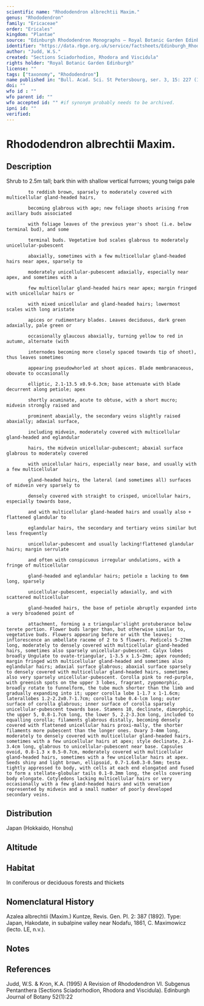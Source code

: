 ```yaml
---
scientific name: "Rhododendron albrechtii Maxim."
genus: "Rhododendron"
family: "Ericaceae"
order: "Ericales"
kingdom: "Plantae"
source: "Edinburgh Rhododendron Monographs – Royal Botanic Garden Edinburgh"
identifier: "https://data.rbge.org.uk/service/factsheets/Edinburgh_Rhododendron_Monographs.xhtml"
author: "Judd, W.S."
created: "Sections Sciadorhodion, Rhodora and Viscidula"
rights holder: "Royal Botanic Garden Edinburgh"
license: ""
tags: ["taxonomy", "Rhododendron"]
name published in: "Bull. Acad. Sci. St Petersbourg, ser. 3, 15: 227 (1870)."
doi: ""
wfo id : ""
wfo parent id: ""
wfo accepted id: "" #if synonym probably needs to be archived.                      
ipni id: ""
verified:
---
```


                       

# Rhododendron albrechtii Maxim.

## Description
Shrub to 2.5m tall; bark thin with shallow vertical furrows; young twigs pale
            to reddish brown, sparsely to moderately covered with multicellular gland-headed hairs,
            becoming glabrous with age; new foliage shoots arising from axillary buds associated
            with foliage leaves of the previous year's shoot (i.e. below terminal bud), and some
            terminal buds. Vegetative bud scales glabrous to moderately unicellular-pubescent
            abaxially, sometimes with a few multicellular gland-headed hairs near apex, sparsely to
            moderately unicellular-pubescent adaxially, especially near apex, and sometimes with a
            few multicellular gland-headed hairs near apex; margin fringed with unicellular hairs or
            with mixed unicellular and gland-headed hairs; lowermost scales with long aristate
            apices or rudimentary blades. Leaves deciduous, dark green adaxially, pale green or
            occasionally glaucous abaxially, turning yellow to red in autumn, alternate (with
            internodes becoming more closely spaced towards tip of shoot), thus leaves sometimes
            appearing pseudowhorled at shoot apices. Blade membranaceous, obovate to occasionally
            elliptic, 2.1-13.5 x0.9-6.3cm; base attenuate with blade decurrent along petiole; apex
            shortly acuminate, acute to obtuse, with a short mucro; midvein strongly raised and
            prominent abaxially, the secondary veins slightly raised abaxially; adaxial surface,
            including midvein, moderately covered with multicellular gland-headed and eglandular
            hairs, the midvein unicellular-pubescent; abaxial surface glabrous to moderately covered
            with unicellular hairs, especially near base, and usually with a few multicellular
            gland-headed hairs, the lateral (and sometimes all) surfaces of midvein very sparsely to
            densely covered with straight to crisped, unicellular hairs, especially towards base,
            and with multicellular gland-headed hairs and usually also + flattened glandular to
            eglandular hairs, the secondary and tertiary veins similar but less frequently
            unicellular-pubescent and usually lacking!flattened glandular hairs; margin serrulate
            and often with conspicuous irregular undulations, with a fringe of multicellular
            gland-headed and eglandular hairs; petiole ± lacking to 6mm long, sparsely
            unicellular-pubescent, especially adaxially, and with scattered multicellular
            gland-headed hairs, the base of petiole abruptly expanded into a very broadened point of
            attachment, forming a ± triangular'slight protuberance below terete portion. Flower buds larger than, but otherwise similar to, vegetative buds. Flowers appearing before or with the leaves; inflorescence an umbellate raceme of 2 to 5 flowers. Pedicels 5-27mm long, moderately to densely covered with multicellular gland-headed hairs, sometimes also sparsely unicellular-pubescent. Calyx lobes broadly Ungulate to ovate-triangular, 1-3.5 x 1.5-2mm; apex rounded; margin fringed with multicellular gland-headed and sometimes also eglandular hairs; adaxial surface glabrous; abaxial surface sparsely to densely covered with multicellular gland-headed hairs, sometimes also very sparsely unicellular-pubescent. Corolla pink to red-purple, with greenish spots on the upper 3 lobes, fragrant, zygomorphic, broadly rotate to funnelform, the tube much shorter than the limb and gradually expanding into it; upper corolla lobe 1-1.7 x 1-1.6cm; laterallobes 1.2-2.2x0.7-1.7cm; corolla tube 0.4-lcm long; outer surface of corolla glabrous; inner surface of corolla sparsely unicellular-pubescent towards base. Stamens 10, declinate, dimorphic, the upper 5, 0.8-1.7cm long, the lower 5, 2.2-3.3cm long, included to equalling corolla; filaments glabrous distally, becoming densely covered with flattened unicellular hairs proxi-mally, the shorter filaments more pubescent than the longer ones. Ovary 3-4mm long, moderately to densely covered with multicellular gland-headed hairs, sometimes with a few unicellular hairs at apex; style declinate, 2.4-3.4cm long, glabrous to unicellular-pubescent near base. Capsules ovoid, 0.8-1.3 x 0.5-0.7cm, moderately covered with multicellular gland-headed hairs, sometimes with a few unicellular hairs at apex. Seeds shiny and light brown, ellipsoid, 0.7-1.6x0.3-0.5mm; testa tightly appressed to body, with cells at each end elongated and fused to form ± stellate-globular tails 0.1-0.3mm long, the cells covering body elongate. Cotyledons lacking multicellular hairs or very occasionally with a few gland-headed hairs and with venation represented by midvein and a small number of poorly developed secondary veins.

## Distribution
Japan (Hokkaido, Honshu)

## Altitude


## Habitat
In coniferous or deciduous forests and thickets

## Nomenclatural History
Azalea albrechtii (Maxim.) Kuntze, Revis. Gen. PI. 2: 387 (1892). Type: Japan, Hakodate, in subalpine valley near Nodafu, 1861, C. Maximowicz (lecto. LE, n.v.).
                       
## Notes


## References

Judd, W.S. & Kron, K.A. (1995) A Revision of Rhododendron VI. Subgenus Pentanthera (Sections Sciadorhodion, Rhodora and Viscidula). Edinburgh Journal of Botany 52(1):22
